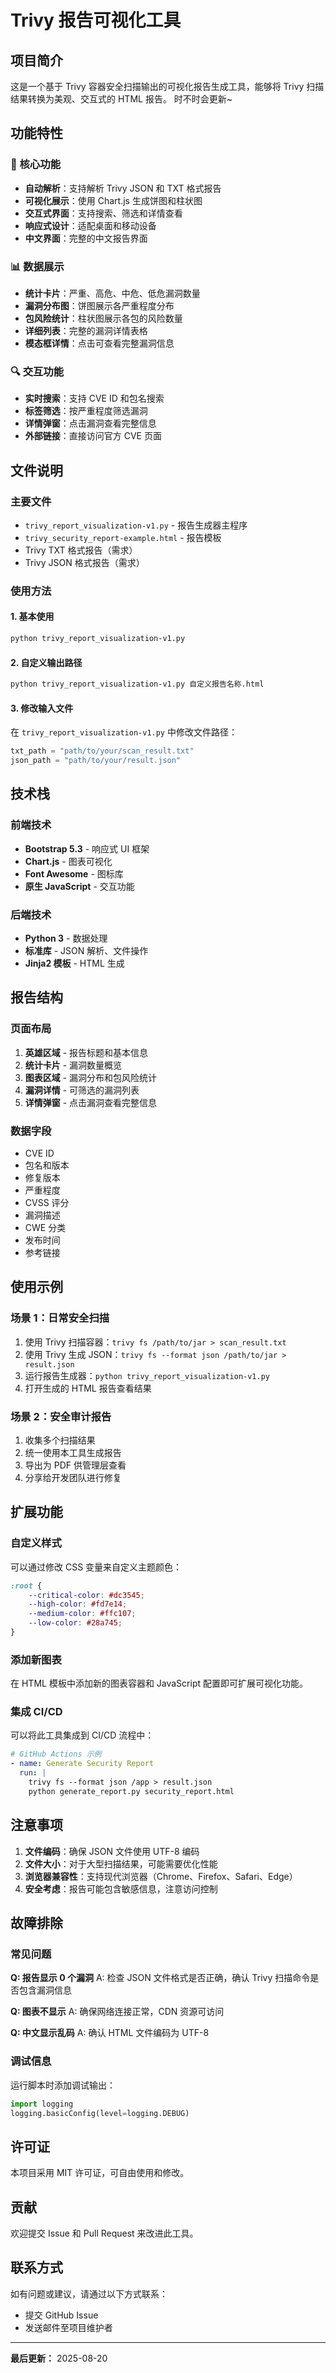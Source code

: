 # Trivy 报告可视化工具

## 项目简介

这是一个基于 Trivy 容器安全扫描输出的可视化报告生成工具，能够将 Trivy 扫描结果转换为美观、交互式的 HTML 报告。
时不时会更新~

## 功能特性

### 🎯 核心功能
- **自动解析**：支持解析 Trivy JSON 和 TXT 格式报告
- **可视化展示**：使用 Chart.js 生成饼图和柱状图
- **交互式界面**：支持搜索、筛选和详情查看
- **响应式设计**：适配桌面和移动设备
- **中文界面**：完整的中文报告界面

### 📊 数据展示
- **统计卡片**：严重、高危、中危、低危漏洞数量
- **漏洞分布图**：饼图展示各严重程度分布
- **包风险统计**：柱状图展示各包的风险数量
- **详细列表**：完整的漏洞详情表格
- **模态框详情**：点击可查看完整漏洞信息

### 🔍 交互功能
- **实时搜索**：支持 CVE ID 和包名搜索
- **标签筛选**：按严重程度筛选漏洞
- **详情弹窗**：点击漏洞查看完整信息
- **外部链接**：直接访问官方 CVE 页面

## 文件说明

### 主要文件
- `trivy_report_visualization-v1.py` - 报告生成器主程序
- `trivy_security_report-example.html` - 报告模板
- Trivy TXT 格式报告（需求）
- Trivy JSON 格式报告（需求）

### 使用方法

#### 1. 基本使用
```bash
python trivy_report_visualization-v1.py
```

#### 2. 自定义输出路径
```bash
python trivy_report_visualization-v1.py 自定义报告名称.html
```

#### 3. 修改输入文件
在 `trivy_report_visualization-v1.py` 中修改文件路径：
```python
txt_path = "path/to/your/scan_result.txt"
json_path = "path/to/your/result.json"
```

## 技术栈

### 前端技术
- **Bootstrap 5.3** - 响应式 UI 框架
- **Chart.js** - 图表可视化
- **Font Awesome** - 图标库
- **原生 JavaScript** - 交互功能

### 后端技术
- **Python 3** - 数据处理
- **标准库** - JSON 解析、文件操作
- **Jinja2 模板** - HTML 生成

## 报告结构

### 页面布局
1. **英雄区域** - 报告标题和基本信息
2. **统计卡片** - 漏洞数量概览
3. **图表区域** - 漏洞分布和包风险统计
4. **漏洞详情** - 可筛选的漏洞列表
5. **详情弹窗** - 点击漏洞查看完整信息

### 数据字段
- CVE ID
- 包名和版本
- 修复版本
- 严重程度
- CVSS 评分
- 漏洞描述
- CWE 分类
- 发布时间
- 参考链接

## 使用示例

### 场景 1：日常安全扫描
1. 使用 Trivy 扫描容器：`trivy fs /path/to/jar > scan_result.txt`
2. 使用 Trivy 生成 JSON：`trivy fs --format json /path/to/jar > result.json`
3. 运行报告生成器：`python trivy_report_visualization-v1.py`
4. 打开生成的 HTML 报告查看结果

### 场景 2：安全审计报告
1. 收集多个扫描结果
2. 统一使用本工具生成报告
3. 导出为 PDF 供管理层查看
4. 分享给开发团队进行修复

## 扩展功能

### 自定义样式
可以通过修改 CSS 变量来自定义主题颜色：
```css
:root {
    --critical-color: #dc3545;
    --high-color: #fd7e14;
    --medium-color: #ffc107;
    --low-color: #28a745;
}
```

### 添加新图表
在 HTML 模板中添加新的图表容器和 JavaScript 配置即可扩展可视化功能。

### 集成 CI/CD
可以将此工具集成到 CI/CD 流程中：
```yaml
# GitHub Actions 示例
- name: Generate Security Report
  run: |
    trivy fs --format json /app > result.json
    python generate_report.py security_report.html
```

## 注意事项

1. **文件编码**：确保 JSON 文件使用 UTF-8 编码
2. **文件大小**：对于大型扫描结果，可能需要优化性能
3. **浏览器兼容性**：支持现代浏览器（Chrome、Firefox、Safari、Edge）
4. **安全考虑**：报告可能包含敏感信息，注意访问控制

## 故障排除

### 常见问题

**Q: 报告显示 0 个漏洞**
A: 检查 JSON 文件格式是否正确，确认 Trivy 扫描命令是否包含漏洞信息

**Q: 图表不显示**
A: 确保网络连接正常，CDN 资源可访问

**Q: 中文显示乱码**
A: 确认 HTML 文件编码为 UTF-8

### 调试信息
运行脚本时添加调试输出：
```python
import logging
logging.basicConfig(level=logging.DEBUG)
```

## 许可证

本项目采用 MIT 许可证，可自由使用和修改。

## 贡献

欢迎提交 Issue 和 Pull Request 来改进此工具。

## 联系方式

如有问题或建议，请通过以下方式联系：
- 提交 GitHub Issue
- 发送邮件至项目维护者

---

**最后更新：** 2025-08-20
